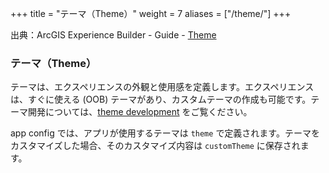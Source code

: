 +++
title = "テーマ（Theme）"
weight = 7
aliases = ["/theme/"]
+++

出典：ArcGIS Experience Builder - Guide - [Theme](https://developers.arcgis.com/experience-builder/guide/core-concepts/theme/)

### テーマ（Theme）

テーマは、エクスペリエンスの外観と使用感を定義します。エクスペリエンスは、すぐに使える (OOB) テーマがあり、カスタムテーマの作成も可能です。テーマ開発については、[theme development](https://developers.arcgis.com/experience-builder/guide/theme-development/) をご覧ください。

app config では、アプリが使用するテーマは `theme` で定義されます。テーマをカスタマイズした場合、そのカスタマイズ内容は `customTheme` に保存されます。